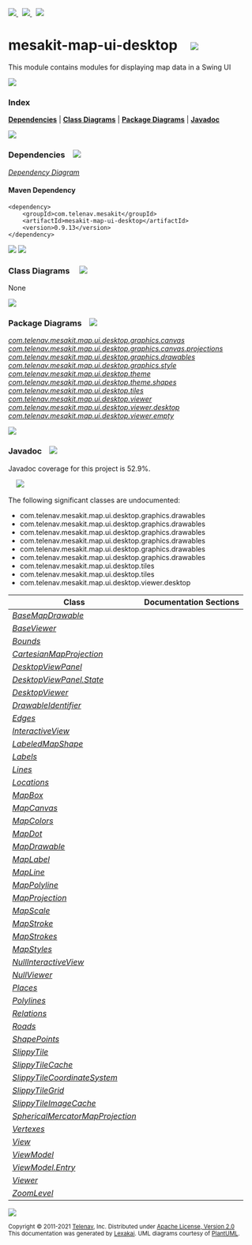 [//]: # (start-user-text)

<a href="https://www.mesakit.org">
<img src="https://telenav.github.io/telenav-assets/images/iconsweb-32.png" srcset="https://telenav.github.io/telenav-assets/images/iconsweb-32-2x.png 2x"/>
</a>
&nbsp;
<a href="https://twitter.com/openmesakit">
<img src="https://telenav.github.io/telenav-assets/images/iconstwitter-32.png" srcset="https://telenav.github.io/telenav-assets/images/iconstwitter-32-2x.png 2x"/>
</a>
&nbsp;
<a href="https://mesakit.zulipchat.com">
<img src="https://telenav.github.io/telenav-assets/images/iconszulip-32.png" srcset="https://telenav.github.io/telenav-assets/images/iconszulip-32-2x.png 2x"/>
</a>

[//]: # (end-user-text)

# mesakit-map-ui-desktop &nbsp;&nbsp; <img src="https://telenav.github.io/telenav-assets/images/icons/window-32.png" srcset="https://telenav.github.io/telenav-assets/images/icons/window-32-2x.png 2x"/>

This module contains modules for displaying map data in a Swing UI

<img src="https://telenav.github.io/telenav-assets/images/iconshorizontal-line-512.png" srcset="https://telenav.github.io/telenav-assets/png/separators/horizontal-line-512-2x.png 2x"/>

### Index



[**Dependencies**](#dependencies) | [**Class Diagrams**](#class-diagrams) | [**Package Diagrams**](#package-diagrams) | [**Javadoc**](#javadoc)

<img src="https://telenav.github.io/telenav-assets/images/iconshorizontal-line-512.png" srcset="https://telenav.github.io/telenav-assets/png/separators/horizontal-line-512-2x.png 2x"/>

### Dependencies <a name="dependencies"></a> &nbsp;&nbsp; <img src="https://telenav.github.io/telenav-assets/images/iconsdependencies-32.png" srcset="https://telenav.github.io/telenav-assets/images/iconsdependencies-32-2x.png 2x"/>

[*Dependency Diagram*](https://www.mesakit.org/0.9.13/lexakai/mesakit/mesakit-map/ui/desktop/documentation/diagrams/dependencies.svg)

#### Maven Dependency

    <dependency>
        <groupId>com.telenav.mesakit</groupId>
        <artifactId>mesakit-map-ui-desktop</artifactId>
        <version>0.9.13</version>
    </dependency>

<img src="https://telenav.github.io/telenav-assets/images/iconshorizontal-line-128.png" srcset="https://telenav.github.io/telenav-assets/png/separators/horizontal-line-128-2x.png 2x"/>

[//]: # (start-user-text)



[//]: # (end-user-text)

<img src="https://telenav.github.io/telenav-assets/images/iconshorizontal-line-128.png" srcset="https://telenav.github.io/telenav-assets/png/separators/horizontal-line-128-2x.png 2x"/>

### Class Diagrams <a name="class-diagrams"></a> &nbsp; &nbsp; <img src="https://telenav.github.io/telenav-assets/images/iconsdiagram-40.png" srcset="https://telenav.github.io/telenav-assets/images/iconsdiagram-40-2x.png 2x"/>

None

<img src="https://telenav.github.io/telenav-assets/images/iconshorizontal-line-128.png" srcset="https://telenav.github.io/telenav-assets/png/separators/horizontal-line-128-2x.png 2x"/>

### Package Diagrams <a name="package-diagrams"></a> &nbsp;&nbsp; <img src="https://telenav.github.io/telenav-assets/images/iconsbox-32.png" srcset="https://telenav.github.io/telenav-assets/images/iconsbox-32-2x.png 2x"/>

[*com.telenav.mesakit.map.ui.desktop.graphics.canvas*](https://www.mesakit.org/0.9.13/lexakai/mesakit/mesakit-map/ui/desktop/documentation/diagrams/com.telenav.mesakit.map.ui.desktop.graphics.canvas.svg)  
[*com.telenav.mesakit.map.ui.desktop.graphics.canvas.projections*](https://www.mesakit.org/0.9.13/lexakai/mesakit/mesakit-map/ui/desktop/documentation/diagrams/com.telenav.mesakit.map.ui.desktop.graphics.canvas.projections.svg)  
[*com.telenav.mesakit.map.ui.desktop.graphics.drawables*](https://www.mesakit.org/0.9.13/lexakai/mesakit/mesakit-map/ui/desktop/documentation/diagrams/com.telenav.mesakit.map.ui.desktop.graphics.drawables.svg)  
[*com.telenav.mesakit.map.ui.desktop.graphics.style*](https://www.mesakit.org/0.9.13/lexakai/mesakit/mesakit-map/ui/desktop/documentation/diagrams/com.telenav.mesakit.map.ui.desktop.graphics.style.svg)  
[*com.telenav.mesakit.map.ui.desktop.theme*](https://www.mesakit.org/0.9.13/lexakai/mesakit/mesakit-map/ui/desktop/documentation/diagrams/com.telenav.mesakit.map.ui.desktop.theme.svg)  
[*com.telenav.mesakit.map.ui.desktop.theme.shapes*](https://www.mesakit.org/0.9.13/lexakai/mesakit/mesakit-map/ui/desktop/documentation/diagrams/com.telenav.mesakit.map.ui.desktop.theme.shapes.svg)  
[*com.telenav.mesakit.map.ui.desktop.tiles*](https://www.mesakit.org/0.9.13/lexakai/mesakit/mesakit-map/ui/desktop/documentation/diagrams/com.telenav.mesakit.map.ui.desktop.tiles.svg)  
[*com.telenav.mesakit.map.ui.desktop.viewer*](https://www.mesakit.org/0.9.13/lexakai/mesakit/mesakit-map/ui/desktop/documentation/diagrams/com.telenav.mesakit.map.ui.desktop.viewer.svg)  
[*com.telenav.mesakit.map.ui.desktop.viewer.desktop*](https://www.mesakit.org/0.9.13/lexakai/mesakit/mesakit-map/ui/desktop/documentation/diagrams/com.telenav.mesakit.map.ui.desktop.viewer.desktop.svg)  
[*com.telenav.mesakit.map.ui.desktop.viewer.empty*](https://www.mesakit.org/0.9.13/lexakai/mesakit/mesakit-map/ui/desktop/documentation/diagrams/com.telenav.mesakit.map.ui.desktop.viewer.empty.svg)

<img src="https://telenav.github.io/telenav-assets/images/iconshorizontal-line-128.png" srcset="https://telenav.github.io/telenav-assets/png/separators/horizontal-line-128-2x.png 2x"/>

### Javadoc <a name="javadoc"></a> &nbsp;&nbsp; <img src="https://telenav.github.io/telenav-assets/images/iconsbooks-32.png" srcset="https://telenav.github.io/telenav-assets/images/iconsbooks-32-2x.png 2x"/>

Javadoc coverage for this project is 52.9%.  
  
&nbsp; &nbsp; <img src="https://telenav.github.io/telenav-assets/meter-50-96.png" srcset="https://telenav.github.io/telenav-assets/meter-50-96-2x.png 2x"/>


The following significant classes are undocumented:  

- com.telenav.mesakit.map.ui.desktop.graphics.drawables  
- com.telenav.mesakit.map.ui.desktop.graphics.drawables  
- com.telenav.mesakit.map.ui.desktop.graphics.drawables  
- com.telenav.mesakit.map.ui.desktop.graphics.drawables  
- com.telenav.mesakit.map.ui.desktop.graphics.drawables  
- com.telenav.mesakit.map.ui.desktop.graphics.drawables  
- com.telenav.mesakit.map.ui.desktop.tiles  
- com.telenav.mesakit.map.ui.desktop.tiles  
- com.telenav.mesakit.map.ui.desktop.viewer.desktop

| Class | Documentation Sections |
|---|---|
| [*BaseMapDrawable*](https://www.mesakit.org/0.9.13/javadoc/mesakit/mesakit.map.ui.desktop//////////////////////////////////////////////////////////////////////.html) |  |  
| [*BaseViewer*](https://www.mesakit.org/0.9.13/javadoc/mesakit/mesakit.map.ui.desktop/////////////////////////////////////////////////////////////.html) |  |  
| [*Bounds*](https://www.mesakit.org/0.9.13/javadoc/mesakit/mesakit.map.ui.desktop///////////////////////////////////////////////////////.html) |  |  
| [*CartesianMapProjection*](https://www.mesakit.org/0.9.13/javadoc/mesakit/mesakit.map.ui.desktop//////////////////////////////////////////////////////////////////////////////////////.html) |  |  
| [*DesktopViewPanel*](https://www.mesakit.org/0.9.13/javadoc/mesakit/mesakit.map.ui.desktop///////////////////////////////////////////////////////////////////.html) |  |  
| [*DesktopViewPanel.State*](https://www.mesakit.org/0.9.13/javadoc/mesakit/mesakit.map.ui.desktop/////////////////////////////////////////////////////////////////////////.html) |  |  
| [*DesktopViewer*](https://www.mesakit.org/0.9.13/javadoc/mesakit/mesakit.map.ui.desktop////////////////////////////////////////////////////////////////.html) |  |  
| [*DrawableIdentifier*](https://www.mesakit.org/0.9.13/javadoc/mesakit/mesakit.map.ui.desktop/////////////////////////////////////////////////////////////.html) |  |  
| [*Edges*](https://www.mesakit.org/0.9.13/javadoc/mesakit/mesakit.map.ui.desktop//////////////////////////////////////////////////////.html) |  |  
| [*InteractiveView*](https://www.mesakit.org/0.9.13/javadoc/mesakit/mesakit.map.ui.desktop//////////////////////////////////////////////////////////.html) |  |  
| [*LabeledMapShape*](https://www.mesakit.org/0.9.13/javadoc/mesakit/mesakit.map.ui.desktop//////////////////////////////////////////////////////////////////////.html) |  |  
| [*Labels*](https://www.mesakit.org/0.9.13/javadoc/mesakit/mesakit.map.ui.desktop///////////////////////////////////////////////////////.html) |  |  
| [*Lines*](https://www.mesakit.org/0.9.13/javadoc/mesakit/mesakit.map.ui.desktop//////////////////////////////////////////////////////.html) |  |  
| [*Locations*](https://www.mesakit.org/0.9.13/javadoc/mesakit/mesakit.map.ui.desktop//////////////////////////////////////////////////////////.html) |  |  
| [*MapBox*](https://www.mesakit.org/0.9.13/javadoc/mesakit/mesakit.map.ui.desktop/////////////////////////////////////////////////////////////.html) |  |  
| [*MapCanvas*](https://www.mesakit.org/0.9.13/javadoc/mesakit/mesakit.map.ui.desktop/////////////////////////////////////////////////////////////.html) |  |  
| [*MapColors*](https://www.mesakit.org/0.9.13/javadoc/mesakit/mesakit.map.ui.desktop///////////////////////////////////////////////////.html) |  |  
| [*MapDot*](https://www.mesakit.org/0.9.13/javadoc/mesakit/mesakit.map.ui.desktop/////////////////////////////////////////////////////////////.html) |  |  
| [*MapDrawable*](https://www.mesakit.org/0.9.13/javadoc/mesakit/mesakit.map.ui.desktop//////////////////////////////////////////////////////////////////.html) |  |  
| [*MapLabel*](https://www.mesakit.org/0.9.13/javadoc/mesakit/mesakit.map.ui.desktop///////////////////////////////////////////////////////////////.html) |  |  
| [*MapLine*](https://www.mesakit.org/0.9.13/javadoc/mesakit/mesakit.map.ui.desktop//////////////////////////////////////////////////////////////.html) |  |  
| [*MapPolyline*](https://www.mesakit.org/0.9.13/javadoc/mesakit/mesakit.map.ui.desktop//////////////////////////////////////////////////////////////////.html) |  |  
| [*MapProjection*](https://www.mesakit.org/0.9.13/javadoc/mesakit/mesakit.map.ui.desktop/////////////////////////////////////////////////////////////////.html) |  |  
| [*MapScale*](https://www.mesakit.org/0.9.13/javadoc/mesakit/mesakit.map.ui.desktop////////////////////////////////////////////////////////////.html) |  |  
| [*MapStroke*](https://www.mesakit.org/0.9.13/javadoc/mesakit/mesakit.map.ui.desktop////////////////////////////////////////////////////////////.html) |  |  
| [*MapStrokes*](https://www.mesakit.org/0.9.13/javadoc/mesakit/mesakit.map.ui.desktop////////////////////////////////////////////////////.html) |  |  
| [*MapStyles*](https://www.mesakit.org/0.9.13/javadoc/mesakit/mesakit.map.ui.desktop///////////////////////////////////////////////////.html) |  |  
| [*NullInteractiveView*](https://www.mesakit.org/0.9.13/javadoc/mesakit/mesakit.map.ui.desktop////////////////////////////////////////////////////////////////////.html) |  |  
| [*NullViewer*](https://www.mesakit.org/0.9.13/javadoc/mesakit/mesakit.map.ui.desktop///////////////////////////////////////////////////////////.html) |  |  
| [*Places*](https://www.mesakit.org/0.9.13/javadoc/mesakit/mesakit.map.ui.desktop///////////////////////////////////////////////////////.html) |  |  
| [*Polylines*](https://www.mesakit.org/0.9.13/javadoc/mesakit/mesakit.map.ui.desktop//////////////////////////////////////////////////////////.html) |  |  
| [*Relations*](https://www.mesakit.org/0.9.13/javadoc/mesakit/mesakit.map.ui.desktop//////////////////////////////////////////////////////////.html) |  |  
| [*Roads*](https://www.mesakit.org/0.9.13/javadoc/mesakit/mesakit.map.ui.desktop//////////////////////////////////////////////////////.html) |  |  
| [*ShapePoints*](https://www.mesakit.org/0.9.13/javadoc/mesakit/mesakit.map.ui.desktop////////////////////////////////////////////////////////////.html) |  |  
| [*SlippyTile*](https://www.mesakit.org/0.9.13/javadoc/mesakit/mesakit.map.ui.desktop////////////////////////////////////////////////////.html) |  |  
| [*SlippyTileCache*](https://www.mesakit.org/0.9.13/javadoc/mesakit/mesakit.map.ui.desktop/////////////////////////////////////////////////////////.html) |  |  
| [*SlippyTileCoordinateSystem*](https://www.mesakit.org/0.9.13/javadoc/mesakit/mesakit.map.ui.desktop////////////////////////////////////////////////////////////////////.html) |  |  
| [*SlippyTileGrid*](https://www.mesakit.org/0.9.13/javadoc/mesakit/mesakit.map.ui.desktop////////////////////////////////////////////////////////.html) |  |  
| [*SlippyTileImageCache*](https://www.mesakit.org/0.9.13/javadoc/mesakit/mesakit.map.ui.desktop//////////////////////////////////////////////////////////////.html) |  |  
| [*SphericalMercatorMapProjection*](https://www.mesakit.org/0.9.13/javadoc/mesakit/mesakit.map.ui.desktop//////////////////////////////////////////////////////////////////////////////////////////////.html) |  |  
| [*Vertexes*](https://www.mesakit.org/0.9.13/javadoc/mesakit/mesakit.map.ui.desktop/////////////////////////////////////////////////////////.html) |  |  
| [*View*](https://www.mesakit.org/0.9.13/javadoc/mesakit/mesakit.map.ui.desktop///////////////////////////////////////////////.html) |  |  
| [*ViewModel*](https://www.mesakit.org/0.9.13/javadoc/mesakit/mesakit.map.ui.desktop////////////////////////////////////////////////////////////.html) |  |  
| [*ViewModel.Entry*](https://www.mesakit.org/0.9.13/javadoc/mesakit/mesakit.map.ui.desktop//////////////////////////////////////////////////////////////////.html) |  |  
| [*Viewer*](https://www.mesakit.org/0.9.13/javadoc/mesakit/mesakit.map.ui.desktop/////////////////////////////////////////////////.html) |  |  
| [*ZoomLevel*](https://www.mesakit.org/0.9.13/javadoc/mesakit/mesakit.map.ui.desktop///////////////////////////////////////////////////.html) |  |  

[//]: # (start-user-text)



[//]: # (end-user-text)

<img src="https://telenav.github.io/telenav-assets/images/iconshorizontal-line-512.png" srcset="https://telenav.github.io/telenav-assets/png/separators/horizontal-line-512-2x.png 2x"/>

<sub>Copyright &#169; 2011-2021 [Telenav](https://telenav.com), Inc. Distributed under [Apache License, Version 2.0](LICENSE)</sub>  
<sub>This documentation was generated by [Lexakai](https://lexakai.org). UML diagrams courtesy of [PlantUML](https://plantuml.com).</sub>
